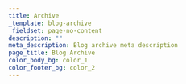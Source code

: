 ```yaml
---
title: Archive
_template: blog-archive
_fieldset: page-no-content
description: ""
meta_description: Blog archive meta description
page_title: Blog Archive
color_body_bg: color_1
color_footer_bg: color_2
---
```


